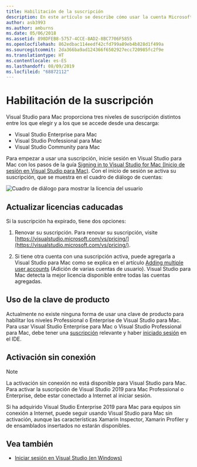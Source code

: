 ```yaml
---
title: Habilitación de la suscripción
description: En este artículo se describe cómo usar la cuenta Microsoft para habilitar la suscripción y desbloquear las características de Visual Studio para Mac.
author: asb3993
ms.author: amburns
ms.date: 05/06/2018
ms.assetid: 898DFEB8-5757-4CCE-8AD2-8BC7706F5855
ms.openlocfilehash: 862edbac114eedf42cfd799a89eb4b828d1f499a
ms.sourcegitcommit: 2da366ba9ad124366f6502927ecc720985fc2f9e
ms.translationtype: HT
ms.contentlocale: es-ES
ms.lasthandoff: 08/09/2019
ms.locfileid: "68872112"
---
```

# <a name="enable-subscription"></a>Habilitación de la suscripción

Visual Studio para Mac proporciona tres niveles de suscripción distintos entre los que elegir y a los que se accede desde una descarga:

* Visual Studio Enterprise para Mac
* Visual Studio Professional para Mac
* Visual Studio Community para Mac

Para empezar a usar una suscripción, inicie sesión en Visual Studio para Mac con los pasos de la guía [Signing in to Visual Studio for Mac (Inicio de sesión en Visual Studio para Mac)](signing-in.md). Con el inicio de sesión se activa su suscripción, que se muestra en el cuadro de diálogo de cuentas:

![Cuadro de diálogo para mostrar la licencia del usuario](media/user-accounts-login.png)

## <a name="update-expired-licenses"></a>Actualizar licencias caducadas

Si la suscripción ha expirado, tiene dos opciones:

1. Renovar su suscripción. Para renovar su suscripción, visite [https://visualstudio.microsoft.com/vs/pricing/](https://visualstudio.microsoft.com/vs/pricing/).

2. Si tiene otra cuenta con una suscripción activa, puede agregarla a Visual Studio para Mac como se explica en el artículo [Adding multiple user accounts](signing-in.md) (Adición de varias cuentas de usuario). Visual Studio para Mac detecta la mejor licencia disponible entre todas las cuentas agregadas.

## <a name="product-key-usage"></a>Uso de la clave de producto

Actualmente no existe ninguna forma de usar una clave de producto para habilitar los niveles Professional o Enterprise de Visual Studio para Mac. Para usar Visual Studio Enterprise para Mac o Visual Studio Professional para Mac, debe tener una [suscripción](https://visualstudio.microsoft.com/subscriptions/) relevante y haber [iniciado sesión](signing-in.md) en el IDE.

## <a name="offline-activation"></a>Activación sin conexión

> [!NOTE]
> La activación sin conexión no está disponible para Visual Studio para Mac.
> Para activar la suscripción de Visual Studio 2019 para Mac Professional o Enterprise, debe estar conectado a Internet al iniciar sesión.

Si ha adquirido Visual Studio Enterprise 2019 para Mac para equipos sin conexión a Internet, puede seguir usando Visual Studio para Mac sin activación, aunque las características Xamarin Inspector, Xamarin Profiler y de ensamblados insertados no estarán disponibles.

## <a name="see-also"></a>Vea también

- [Iniciar sesión en Visual Studio (en Windows)](/visualstudio/ide/signing-in-to-visual-studio)